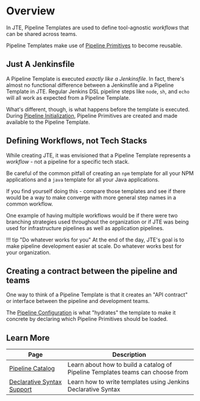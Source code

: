 # Overview

In JTE, Pipeline Templates are used to define tool-agnostic *workflows* that can be shared across teams.

Pipeline Templates make use of [Pipeline Primitives](../pipeline-primitives/index.md) to become reusable.

## Just A Jenkinsfile

A Pipeline Template is executed *exactly like a Jenkinsfile*.
In fact, there's almost no functional difference between a Jenkinsfile and a Pipeline Template in JTE.
Regular Jenkins DSL pipeline steps like `node`, `sh`, and `echo` will all work as expected from a Pipeline Template.

What's different, though, is what happens before the template is executed.
During [Pipeline Initialization](../advanced/pipeline-initialization.md), Pipeline Primitives are created and made available to the Pipeline Template.

## Defining Workflows, not Tech Stacks

While creating JTE, it was envisioned that a Pipeline Template represents a *workflow* - not a pipeline for a specific tech stack.

Be careful of the common pitfall of creating an `npm` template for all your NPM applications and a `java` template for all your Java applications.

If you find yourself doing this - compare those templates and see if there would be a way to make converge with more general step names in a common workflow.

One example of having multiple workflows would be if there were two branching strategies used throughout the organization or if JTE was being used for infrastructure pipelines as well as application pipelines.

!!! tip "Do whatever works for you"
    At the end of the day, JTE's goal is to make pipeline development easier at scale.
    Do whatever works best for your organization.

## Creating a contract between the pipeline and teams

One way to think of a Pipeline Template is that it creates an "API contract" or interface between the pipeline and development teams.

The [Pipeline Configuration](../pipeline-configuration/index.md) is what "hydrates" the template to make it concrete by declaring which Pipeline Primitives should be loaded.

## Learn More

| Page                                                            | Description                                                                    |
|-----------------------------------------------------------------|--------------------------------------------------------------------------------|
| [Pipeline Catalog](./pipeline-catalog.md)                       | Learn about how to build a catalog of Pipeline Templates teams can choose from |
| [Declarative Syntax Support](./declarative-syntax.md)           | Learn how to write templates using Jenkins Declarative Syntax                  |
